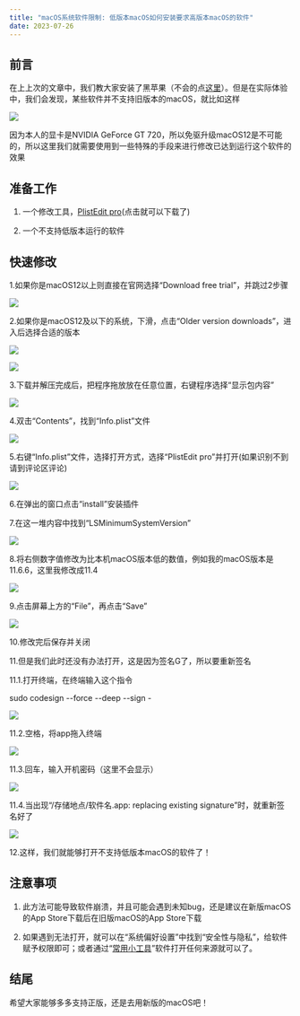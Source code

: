 ```yaml
---
title: "macOS系统软件限制: 低版本macOS如何安装要求高版本macOS的软件"
date: 2023-07-26
---
```


## 前言

在上上次的文章中，我们教大家安装了黑苹果（不会的点[这里](https://sdcom.cnstlapy.cn/index.php/2023/07/13/%e9%bb%91%e8%8b%b9%e6%9e%9c%e5%ae%89%e8%a3%85%e6%95%99%e7%a8%8b/)）。但是在实际体验中，我们会发现，某些软件并不支持旧版本的macOS，就比如这样

![](images/c28e4925e937d859d0d79cc71d87e480.png)

因为本人的显卡是NVIDIA GeForce GT 720，所以免驱升级macOS12是不可能的，所以这里我们就需要使用到一些特殊的手段来进行修改已达到运行这个软件的效果

## 准备工作

1. 一个修改工具，[PlistEdit pro](https://www.fatcatsoftware.com/plisteditpro/)(点击就可以下载了)

3. 一个不支持低版本运行的软件

## 快速修改

1.如果你是macOS12以上则直接在官网选择“Download free trial”，并跳过2步骤

![](images/8160aa7c05f6a744c8bfed387ba09ecf.jpg)

2.如果你是macOS12及以下的系统，下滑，点击“Older version downloads”，进入后选择合适的版本

![](images/77d225b46c6f937a3cfef7a796fe34d8.jpg)

![](images/2720acd3a285f190dd14db78951ca382.jpg)

3.下载并解压完成后，把程序拖放放在任意位置，右键程序选择“显示包内容”

![](images/f7dab576d729b9e5e2f8f1a1efa53ba8.png)

4.双击“Contents”，找到“Info.plist”文件

![](images/55ffe8960b6fb08afaa558e845383369.png)

5.右键“Info.plist”文件，选择打开方式，选择“PlistEdit pro”并打开(如果识别不到请到评论区评论)

![](images/f292f135b3363906d7da9c62979d573c.png)

6.在弹出的窗口点击“install”安装插件

7.在这一堆内容中找到“LSMinimumSystemVersion”

![](images/6deab3474ce2bced57c6c49573ce2ec0.png)

8.将右侧数字值修改为比本机macOS版本低的数值，例如我的macOS版本是11.6.6，这里我修改成11.4

![](images/1c97a5d757f71613ede89c9bc3f42d6e.png)

9.点击屏幕上方的“File”，再点击“Save”

![](images/cb6a3a73d4b48c1fa762dc3d204bab83.png)

10.修改完后保存并关闭

11.但是我们此时还没有办法打开，这是因为签名G了，所以要重新签名

11.1.打开终端，在终端输入这个指令

sudo codesign --force --deep --sign -

![](images/135672449fb4f53b8c5265edbe694277.png)

11.2.空格，将app拖入终端

![](images/d46f4474224043e54ce87c6140b649fa.png)

11.3.回车，输入开机密码（这里不会显示）

![](images/43a3dacaae6f98f0a4138a74f1678a28.png)

11.4.当出现“/存储地点/软件名.app: replacing existing signature”时，就重新签名好了

![](images/e4ec9ddd89876a50a745ce1f99617e16.png)

12.这样，我们就能够打开不支持低版本macOS的软件了！

## 注意事项

1. 此方法可能导致软件崩溃，并且可能会遇到未知bug，还是建议在新版macOS的App Store下载后在旧版macOS的App Store下载

3. 如果遇到无法打开，就可以在“系统偏好设置”中找到“安全性与隐私”，给软件赋予权限即可；或者通过“[常用小工具](https://sdcom.lanzouy.com/iVvK513kntzc)”软件打开任何来源就可以了。

## 结尾

希望大家能够多多支持正版，还是去用新版的macOS吧！
